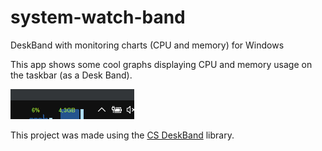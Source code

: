 # system-watch-band
DeskBand with monitoring charts (CPU and memory) for Windows

This app shows some cool graphs displaying CPU and memory usage on the taskbar (as a Desk Band).

![Example 1](media/demo.png)

This project was made using the  [CS DeskBand](https://github.com/dsafa/CSDeskBand) library.
